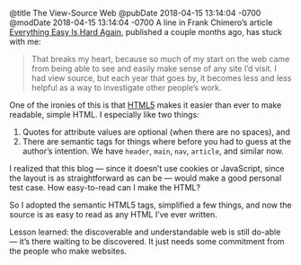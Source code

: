 @title The View-Source Web
@pubDate 2018-04-15 13:14:04 -0700
@modDate 2018-04-15 13:14:04 -0700
A line in Frank Chimero’s article [Everything Easy Is Hard Again](https://frankchimero.com/writing/everything-easy-is-hard-again/), published a couple months ago, has stuck with me:

>That breaks my heart, because so much of my start on the web came from being able to see and easily make sense of any site I’d visit. I had view source, but each year that goes by, it becomes less and less helpful as a way to investigate other people’s work.

One of the ironies of this is that [HTML5](https://en.wikipedia.org/wiki/HTML5) makes it easier than ever to make readable, simple HTML. I especially like two things:

1. Quotes for attribute values are optional (when there are no spaces), and
2. There are semantic tags for things where before you had to guess at the author’s intention. We have `header`, `main`, `nav`, `article`, and similar now.

I realized that this blog — since it doesn’t use cookies or JavaScript, since the layout is as straightforward as can be — would make a good personal test case. How easy-to-read can I make the HTML?

So I adopted the semantic HTML5 tags, simplified a few things, and now the source is as easy to read as any HTML I’ve ever written.

Lesson learned: the discoverable and understandable web is still do-able — it’s there waiting to be discovered. It just needs some commitment from the people who make websites.
